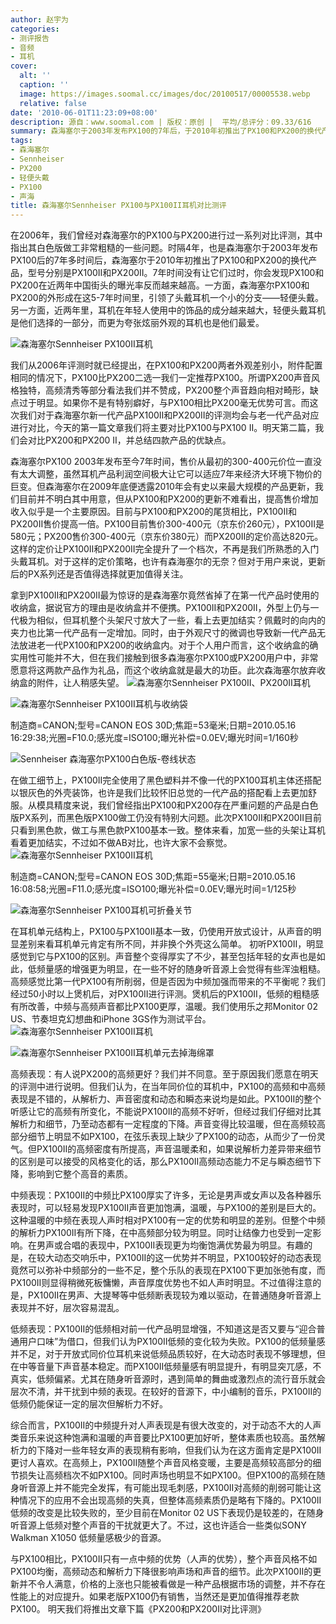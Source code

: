 ```yaml
---
author: 赵宇为
categories:
- 测评报告
- 音频
- 耳机
cover:
  alt: ''
  caption: ''
  image: https://images.soomal.cc/images/doc/20100517/00005538.webp
  relative: false
date: '2010-06-01T11:23:09+08:00'
description: 源自：www.soomal.com | 版权：原创 |  平均/总评分：09.33/616
summary: 森海塞尔于2003年发布PX100的7年后，于2010年初推出了PX100和PX200的换代产品，型号分别是PX100II和PX200II，从大体看与前代产品变化不大，价格却大幅提升70%以上。也许涨价可以理解，但新一代的PX100II会带来怎样的改变由于价格的大幅上涨更加值得关注，毕竟PX系列因为价位的变化不再是入门头戴产品。我们将分两篇文章对比PX100II与PX100，PX200II与PX200。
tags:
- 森海塞尔
- Sennheiser
- PX200
- 轻便头戴
- PX100
- 声海
title: 森海塞尔Sennheiser PX100与PX100II耳机对比测评
---
```


在2006年，我们曾经对森海塞尔的PX100与PX200进行过一系列对比评测，其中指出其白色版做工非常粗糙的一些问题。时隔4年，也是森海塞尔于2003年发布PX100后的7年多时间后，森海塞尔于2010年初推出了PX100和PX200的换代产品，型号分别是PX100II和PX200II。7年时间没有让它们过时，你会发现PX100和PX200在近两年中国街头的曝光率反而越来越高。一方面，森海塞尔PX100和PX200的外形成在这5-7年时间里，引领了头戴耳机一个小的分支――轻便头戴。另一方面，近两年里，耳机在年轻人使用中的饰品的成分越来越大，轻便头戴耳机是他们选择的一部分，而更为夸张炫丽外观的耳机也是他们最爱。

![森海塞尔Sennheiser PX100II耳机](https://images.soomal.cc/images/doc/20100517/00005537.webp)




我们从2006年评测时就已经提出，在PX100和PX200两者外观差别小，附件配置相同的情况下，PX100比PX200二选一我们一定推荐PX100。所谓PX200声音风格独特，高频清秀等部分看法我们并不赞成，PX200整个声音趋向相对畸形，缺点过于明显。如果你不是有特别癖好，与PX100相比PX200毫无优势可言。而这次我们对于森海塞尔新一代产品PX100II和PX200II的评测均会与老一代产品对应进行对比，今天的第一篇文章我们将主要对比PX100与PX100 II。明天第二篇，我们会对比PX200和PX200 II，并总结四款产品的优缺点。

森海塞尔PX100 2003年发布至今7年时间，售价从最初的300-400元价位一直没有太大调整，虽然耳机产品利润空间极大让它可以适应7年来经济大环境下物价的巨变。但森海塞尔在2009年底便透露2010年会有史以来最大规模的产品更新，我们目前并不明白其中用意，但从PX100和PX200的更新不难看出，提高售价增加收入似乎是一个主要原因。目前与PX100和PX200的尾货相比，PX100II和PX200II售价提高一倍。PX100目前售价300-400元（京东价260元），PX100II是580元；PX200售价300-400元（京东价380元）而PX200II的定价高达820元。这样的定价让PX100II和PX200II完全提升了一个档次，不再是我们所熟悉的入门头戴耳机。对于这样的定价策略，也许有森海塞尔的无奈？但对于用户来说，更新后的PX系列还是否值得选择就更加值得关注。

拿到PX100II和PX200II最为惊讶的是森海塞尔竟然省掉了在第一代产品时使用的收纳盒，据说官方的理由是收纳盒并不便携。PX100II和PX200II，外型上仍与一代极为相似，但耳机整个头架尺寸放大了一些，看上去更加结实？佩戴时的向内的夹力也比第一代产品有一定增加。同时，由于外观尺寸的微调也导致新一代产品无法放进老一代PX100和PX200的收纳盒内。对于个人用户而言，这个收纳盒的确实用性可能并不大，但在我们接触到很多森海塞尔PX100或PX200用户中，非常愿意将这两款产品作为礼品，而这个收纳盒就是最大的功臣。此次森海塞尔放弃收纳盒的附件，让人稍感失望。
![森海塞尔Sennheiser PX100II、PX200II耳机](https://images.soomal.cc/images/doc/20100517/00005536.webp)




![森海塞尔Sennheiser PX100II耳机与收纳袋](https://images.soomal.cc/images/doc/20100517/00005549.webp)

制造商=CANON;型号=CANON EOS 30D;焦距=53毫米;日期=2010.05.16 16:29:38;光圈=F10.0;感光度=ISO100;曝光补偿=0.0EV;曝光时间=1/160秒


![Sennheiser 森海塞尔PX100白色版-卷线状态](https://images.soomal.cc/images/doc/20090417/00000990.webp)




在做工细节上，PX100II完全使用了黑色塑料并不像一代的PX100耳机主体还搭配以银灰色的外壳装饰，也许是我们比较怀旧总觉的一代产品的搭配看上去更加舒服。从模具精度来说，我们曾经指出PX100和PX200存在严重问题的产品是白色版PX系列，而黑色版PX100做工仍没有特别大问题。此次PX100II和PX200II目前只看到黑色款，做工与黑色款PX100基本一致。整体来看，加宽一些的头架让耳机看着更加结实，不过如不做AB对比，也许大家不会察觉。
![森海塞尔Sennheiser PX100II耳机](https://images.soomal.cc/images/doc/20100517/00005538.webp)

制造商=CANON;型号=CANON EOS 30D;焦距=55毫米;日期=2010.05.16 16:08:58;光圈=F11.0;感光度=ISO100;曝光补偿=0.0EV;曝光时间=1/125秒


![森海塞尔Sennheiser PX100耳机可折叠关节](https://images.soomal.cc/images/doc/20100517/00005540.webp)




在耳机单元结构上，PX100与PX100II基本一致，仍使用开放式设计，从声音的明显差别来看耳机单元肯定有所不同，并非换个外壳这么简单。
初听PX100II，明显感觉到它与PX100的区别。声音整个变得厚实了不少，甚至包括年轻的女声也是如此，低频量感的增强更为明显，在一些不好的随身听音源上会觉得有些浑浊粗糙。高频感觉比第一代PX100有所削弱，但是否因为中频加强而带来的不平衡呢？我们经过50小时以上煲机后，对PX100II进行评测。煲机后的PX100II，低频的粗糙感有所改善，中频与高频声音都比PX100更厚，温暖。我们使用乐之邦Monitor 02 US、节奏坦克幻想曲和iPhone 3GS作为测试平台。
![森海塞尔Sennheiser PX100II耳机](https://images.soomal.cc/images/doc/20100517/00005544.webp)




![森海塞尔Sennheiser PX100II耳机单元去掉海绵罩](https://images.soomal.cc/images/doc/20100517/00005546.webp)




高频表现：有人说PX200的高频更好？我们并不同意。至于原因我们愿意在明天的评测中进行说明。但我们认为，在当年同价位的耳机中，PX100的高频和中高频表现是不错的，从解析力、声音密度和动态和瞬态来说均是如此。PX100II的整个听感让它的高频有所变化，不能说PX100II的高频不好听，但经过我们仔细对比其解析力和细节，乃至动态都有一定程度的下降。声音变得比较温暖，但在高频较高部分细节上明显不如PX100，在弦乐表现上缺少了PX100的动态，从而少了一份灵气。但PX100II的高频密度有所提高，声音温暖柔和，如果说解析力差异带来细节的区别是可以接受的风格变化的话，那么PX100II高频动态能力不足与瞬态细节下降，影响到它整个高音的素质。

中频表现：PX100II的中频比PX100厚实了许多，无论是男声或女声以及各种器乐表现时，可以轻易发现PX100II声音更加饱满，温暖，与PX100的差别是巨大的。这种温暖的中频在表现人声时相对PX100有一定的优势和明显的差别。但整个中频的解析力PX100II有所下降，在中高频部分较为明显。同时让结像力也受到一定影响。在男声或合唱的表现中，PX100II表现更为均衡饱满优势最为明显。有趣的是，在较大动态交响乐中，PX100II的这一优势并不明显，PX100较好的动态表现竟然可以弥补中频部分的一些不足，整个乐队的表现在PX100下更加张弛有度，而PX100II则显得稍微死板慵懒，声音厚度优势也不如人声时明显。不过值得注意的是，PX100II在男声、大提琴等中低频断表现较为难以驱动，在普通随身听音源上表现并不好，层次容易混乱。

低频表现：PX100II的低频相对前一代产品明显增强，不知道这是否又要与“迎合普通用户口味”为借口，但我们认为PX100II低频的变化较为失败。PX100的低频量感并不足，对于开放式同价位耳机来说低频品质较好，在大动态时表现不够理想，但在中等音量下声音基本稳定。而PX100II低频量感有明显提升，有明显突兀感，不真实，低频偏紧。尤其在随身听音源时，遇到简单的舞曲或激烈点的流行音乐就会层次不清，并干扰到中频的表现。在较好的音源下，中小编制的音乐，PX100II的低频仍能保证一定的层次但解析力不好。

综合而言，PX100II的中频提升对人声表现是有很大改变的，对于动态不大的人声类音乐来说这种饱满和温暖的声音要比PX100更加好听，整体素质也较高。虽然解析力的下降对一些年轻女声的表现稍有影响，但我们认为在这方面肯定是PX100II更讨人喜欢。在高频上，PX100II随整个声音风格变暖，主要是高频较高部分的细节损失让高频档次不如PX100。同时声场也明显不如PX100。但PX100的高频在随身听音源上并不能完全发挥，有可能出现毛刺感，PX100II对高频的削弱可能让这种情况下的应用不会出现高频的失真，但整体高频素质仍是略有下降的。PX100II低频的改变是比较失败的，至少目前在Monitor 02 US下表现仍是较差的，在随身听音源上低频对整个声音的干扰就更大了。不过，这也许适合一些类似SONY Walkman X1050 低频量感极少的音源。

与PX100相比，PX100II只有一点中频的优势（人声的优势），整个声音风格不如PX100均衡，高频动态和解析力下降很影响声场和声音的细节。此次PX100II的更新并不令人满意，价格的上涨也只能被看做是一种产品根据市场的调整，并不存在性能上的对应提升。如果老版PX100仍有销售，当然还是更加值得推荐老款PX100。
明天我们将推出文章下篇《PX200和PX200II对比评测》